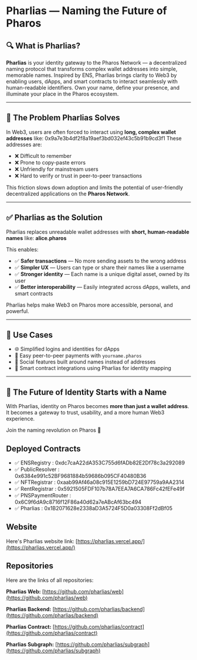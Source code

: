 # Pharlias — Naming the Future of Pharos

## 🔍 What is Pharlias?

**Pharlias** is your identity gateway to the Pharos Network — a decentralized naming protocol that transforms complex wallet addresses into simple, memorable names. Inspired by ENS, Pharlias brings clarity to Web3 by enabling users, dApps, and smart contracts to interact seamlessly with human-readable identifiers. Own your name, define your presence, and illuminate your place in the Pharos ecosystem.

---

## 🧩 The Problem Pharlias Solves

In Web3, users are often forced to interact using **long, complex wallet addresses** like: 0x9a7e3b4df2f8a19aef3bd032ef43c5b91b9cd3f1
These addresses are:
- ❌ Difficult to remember  
- ❌ Prone to copy-paste errors  
- ❌ Unfriendly for mainstream users  
- ❌ Hard to verify or trust in peer-to-peer transactions

This friction slows down adoption and limits the potential of user-friendly decentralized applications on the **Pharos Network**.

---

## ✅ Pharlias as the Solution

Pharlias replaces unreadable wallet addresses with **short, human-readable names** like: **alice.pharos**

This enables:

- ✅ **Safer transactions** — No more sending assets to the wrong address  
- ✅ **Simpler UX** — Users can type or share their names like a username  
- ✅ **Stronger identity** — Each name is a unique digital asset, owned by its user  
- ✅ **Better interoperability** — Easily integrated across dApps, wallets, and smart contracts  

Pharlias helps make Web3 on Pharos more accessible, personal, and powerful.

---

## 🔗 Use Cases

- 🌐 Simplified logins and identities for dApps  
- 💸 Easy peer-to-peer payments with `yourname.pharos`  
- 📱 Social features built around names instead of addresses  
- 🧱 Smart contract integrations using Pharlias for identity mapping

---

## 🚀 The Future of Identity Starts with a Name

With Pharlias, identity on Pharos becomes **more than just a wallet address**. It becomes a gateway to trust, usability, and a more human Web3 experience.

Join the naming revolution on Pharos 🌟

## Deployed Contracts
- ✅ ENSRegistry : 0xdc7caA22dA353C755d6fADb82E2Df78c3a292089
- ✅ PublicResolver : 0x6384e991c52BF9681884b59686b095CF40480B36
- ✅ NFTRegistrar : 0xaab99Af46a08c915E1259bD724E97759a9AA2314
- ✅ RentRegistrar : 0x5921505FDF107b78A7EEA7A6CA786Fc42fEFe49f
- ✅ PNSPaymentRouter : 0x6C9f6dA9c8716f12F86a40d62a7eABcAf63bc494
- ✅ Pharlias : 0x1B2071628e2338aD3A5724F5D0a03308Ff2dBf05

## Website
Here's Pharlias website link: [https://pharlias.vercel.app/](https://pharlias.vercel.app/)

## Repositories
Here are the links of all repositories:

**Pharlias Web:** [https://github.com/pharlias/web](https://github.com/pharlias/web)

**Pharlias Backend:** [https://github.com/pharlias/backend](https://github.com/pharlias/backend)

**Pharlias Contract:** [https://github.com/pharlias/contract](https://github.com/pharlias/contract)

**Pharlias Subgraph:** [https://github.com/pharlias/subgraph](https://github.com/pharlias/subgraph)
